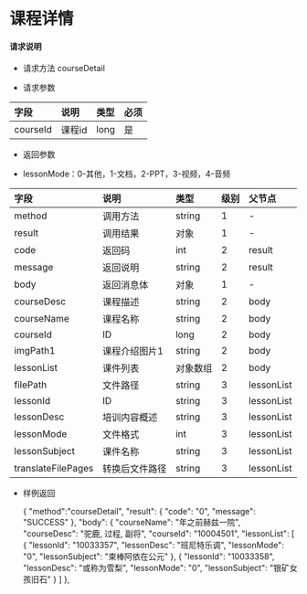 # 课程详情

#### **请求说明**

* 请求方法 courseDetail

* 请求参数


| 字段 | 说明 | 类型 | 必须 |
| :--- | :--- | :--- | :--- |
| courseId| 课程id | long| 是 |

* 返回参数

* lessonMode：0-其他，1-文档，2-PPT，3-视频，4-音频 

| 字段 | 说明 | 类型 | 级别 | 父节点 |
| :--- | :--- | :--- | :--- | :--- |
| method| 调用方法 | string | 1 | - |
| result | 调用结果 | 对象 | 1 | - |
| code | 返回码| int | 2 | result |
| message| 返回说明 | string | 2 | result |
| body | 返回消息体 | 对象 | 1 | - |
| courseDesc| 课程描述 | string | 2 |body|
| courseName| 课程名称 | string | 2 |body|
| courseId| ID | long | 2 |body|
| imgPath1| 课程介绍图片1 | string | 2 |body|
| lessonList| 课件列表 | 对象数组 | 2 |body|
| filePath | 文件路径 | string | 3 | lessonList|
| lessonId| ID | string | 3 | lessonList|
|lessonDesc| 培训内容概述 | string | 3 | lessonList|
|lessonMode| 文件格式 | int | 3 | lessonList|
|lessonSubject | 课件名称 | string | 3 | lessonList|
|translateFilePages | 转换后文件路径 | string | 3 | lessonList|



* 样例返回

    
    {
    "method":"courseDetail",
    "result":
        {
        "code": "0",
        "message": "SUCCESS"
        },
    "body": {
        "courseName": "年之前赫兹一院", 
        "courseDesc": "驼鹿, 过程, 副将", 
        "courseId": "10004501", 
        "lessonList": 
            [
                {
                    "lessonId": "10033357", 
                    "lessonDesc": "班尼特乐调", 
                    "lessonMode": "0", 
                    "lessonSubject": "束棒阿依在公元"
                }, 
                {
                    "lessonId": "10033358", 
                    "lessonDesc": "或称为雪梨", 
                    "lessonMode": "0", 
                    "lessonSubject": "银矿女孩旧石"
                }
            ]
    }, 